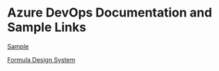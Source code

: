 # Azure DevOps Documentation and Sample Links

[Sample](https://github.com/microsoft/azure-devops-extension-sample)

[Formula Design System](https://developer.microsoft.com/en-us/azure-devops)

